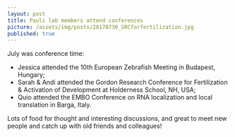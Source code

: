 ```yaml
---
layout: post
title: Pauli lab members attend conferences
picture: /assets/img/posts/20170730_GRCforfertilization.jpg
published: true
---
```


July was conference time: 
- Jessica attended the 10th European Zebrafish Meeting in Budapest, Hungary;
- Sarah & Andi attended the Gordon Research Conference for Fertilization & Activation of Development at Holderness School, NH, USA;
- Quio attended the EMBO Conference on RNA localization and local translation in Barga, Italy.

Lots of food for thought and interesting discussions, and great to meet new people and catch up with old friends and colleagues!

